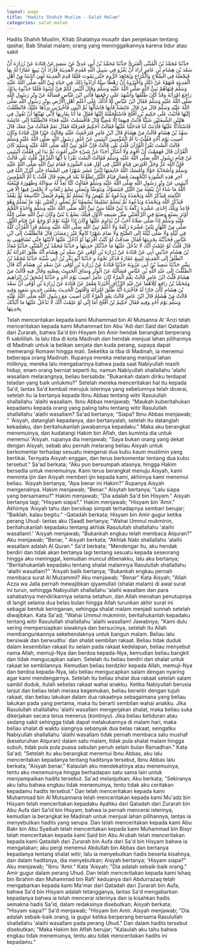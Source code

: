 ```yaml
---
layout: page
title: "Hadits Shahih Muslim - Salat Malam"
categories: salat-malam
---
```


Hadits Shahih Muslim, Kitab Shalatnya musafir dan penjelasan tentang qashar, Bab Shalat malam; orang yang meninggalkannya karena tidur atau sakit

<p class="arab">
حَدَّثَنَا مُحَمَّدُ بْنُ الْمُثَنَّى الْعَنَزِيُّ حَدَّثَنَا مُحَمَّدُ بْنُ أَبِي عَدِيٍّ عَنْ سَعِيدٍ عَنْ قَتَادَةَ عَنْ زُرَارَةَ أَنَّ سَعْدَ بْنَ هِشَامِ بْنِ عَامِرٍ أَرَادَ أَنْ يَغْزُوَ فِي سَبِيلِ اللَّهِ فَقَدِمَ الْمَدِينَةَ فَأَرَادَ أَنْ يَبِيعَ عَقَارًا لَهُ بِهَا فَيَجْعَلَهُ فِي السِّلَاحِ وَالْكُرَاعِ وَيُجَاهِدَ الرُّومَ حَتَّى يَمُوتَ فَلَمَّا قَدِمَ الْمَدِينَةَ لَقِيَ أُنَاسًا مِنْ أَهْلِ الْمَدِينَةِ فَنَهَوْهُ عَنْ ذَلِكَ وَأَخْبَرُوهُ أَنَّ رَهْطًا سِتَّةً أَرَادُوا ذَلِكَ فِي حَيَاةِ نَبِيِّ اللَّهِ صَلَّى اللَّهُ عَلَيْهِ وَسَلَّمَ فَنَهَاهُمْ نَبِيُّ اللَّهِ صَلَّى اللَّهُ عَلَيْهِ وَسَلَّمَ وَقَالَ أَلَيْسَ لَكُمْ فِيَّ أُسْوَةٌ فَلَمَّا حَدَّثُوهُ بِذَلِكَ رَاجَعَ امْرَأَتَهُ وَقَدْ كَانَ طَلَّقَهَا وَأَشْهَدَ عَلَى رَجْعَتِهَا فَأَتَى ابْنَ عَبَّاسٍ فَسَأَلَهُ عَنْ وِتْرِ رَسُولِ اللَّهِ صَلَّى اللَّهُ عَلَيْهِ وَسَلَّمَ فَقَالَ ابْنُ عَبَّاسٍ أَلَا أَدُلُّكَ عَلَى أَعْلَمِ أَهْلِ الْأَرْضِ بِوِتْرِ رَسُولِ اللَّهِ صَلَّى اللَّهُ عَلَيْهِ وَسَلَّمَ قَالَ مَنْ قَالَ عَائِشَةُ فَأْتِهَا فَاسْأَلْهَا ثُمَّ ائْتِنِي فَأَخْبِرْنِي بِرَدِّهَا عَلَيْكَ فَانْطَلَقْتُ إِلَيْهَا فَأَتَيْتُ عَلَى حَكِيمِ بْنِ أَفْلَحَ فَاسْتَلْحَقْتُهُ إِلَيْهَا فَقَالَ مَا أَنَا بِقَارِبِهَا لِأَنِّي نَهَيْتُهَا أَنْ تَقُولَ فِي هَاتَيْنِ الشِّيعَتَيْنِ شَيْئًا فَأَبَتْ فِيهِمَا إِلَّا مُضِيًّا قَالَ فَأَقْسَمْتُ عَلَيْهِ فَجَاءَ فَانْطَلَقْنَا إِلَى عَائِشَةَ فَاسْتَأْذَنَّا عَلَيْهَا فَأَذِنَتْ لَنَا فَدَخَلْنَا عَلَيْهَا فَقَالَتْ أَحَكِيمٌ فَعَرَفَتْهُ فَقَالَ نَعَمْ فَقَالَتْ مَنْ مَعَكَ قَالَ سَعْدُ بْنُ هِشَامٍ قَالَتْ مَنْ هِشَامٌ قَالَ ابْنُ عَامِرٍ فَتَرَحَّمَتْ عَلَيْهِ وَقَالَتْ خَيْرًا قَالَ قَتَادَةُ وَكَانَ أُصِيبَ يَوْمَ أُحُدٍ فَقُلْتُ يَا أُمَّ الْمُؤْمِنِينَ أَنْبِئِينِي عَنْ خُلُقِ رَسُولِ اللَّهِ صَلَّى اللَّهُ عَلَيْهِ وَسَلَّمَ قَالَتْ أَلَسْتَ تَقْرَأُ الْقُرْآنَ قُلْتُ بَلَى قَالَتْ فَإِنَّ خُلُقَ نَبِيِّ اللَّهِ صَلَّى اللَّهُ عَلَيْهِ وَسَلَّمَ كَانَ الْقُرْآنَ قَالَ فَهَمَمْتُ أَنْ أَقُومَ وَلَا أَسْأَلَ أَحَدًا عَنْ شَيْءٍ حَتَّى أَمُوتَ ثُمَّ بَدَا لِي فَقُلْتُ أَنْبِئِينِي عَنْ قِيَامِ رَسُولِ اللَّهِ صَلَّى اللَّهُ عَلَيْهِ وَسَلَّمَ فَقَالَتْ أَلَسْتَ تَقْرَأُ يَا أَيُّهَا الْمُزَّمِّلُ قُلْتُ بَلَى قَالَتْ فَإِنَّ اللَّهَ عَزَّ وَجَلَّ افْتَرَضَ قِيَامَ اللَّيْلِ فِي أَوَّلِ هَذِهِ السُّورَةِ فَقَامَ نَبِيُّ اللَّهِ صَلَّى اللَّهُ عَلَيْهِ وَسَلَّمَ وَأَصْحَابُهُ حَوْلًا وَأَمْسَكَ اللَّهُ خَاتِمَتَهَا اثْنَيْ عَشَرَ شَهْرًا فِي السَّمَاءِ حَتَّى أَنْزَلَ اللَّهُ فِي آخِرِ هَذِهِ السُّورَةِ التَّخْفِيفَ فَصَارَ قِيَامُ اللَّيْلِ تَطَوُّعًا بَعْدَ فَرِيضَةٍ قَالَ قُلْتُ يَا أُمَّ الْمُؤْمِنِينَ أَنْبِئِينِي عَنْ وِتْرِ رَسُولِ اللَّهِ صَلَّى اللَّهُ عَلَيْهِ وَسَلَّمَ فَقَالَتْ كُنَّا نُعِدُّ لَهُ سِوَاكَهُ وَطَهُورَهُ فَيَبْعَثُهُ اللَّهُ مَا شَاءَ أَنْ يَبْعَثَهُ مِنْ اللَّيْلِ فَيَتَسَوَّكُ وَيَتَوَضَّأُ وَيُصَلِّي تِسْعَ رَكَعَاتٍ لَا يَجْلِسُ فِيهَا إِلَّا فِي الثَّامِنَةِ فَيَذْكُرُ اللَّهَ وَيَحْمَدُهُ وَيَدْعُوهُ ثُمَّ يَنْهَضُ وَلَا يُسَلِّمُ ثُمَّ يَقُومُ فَيُصَلِّ التَّاسِعَةَ ثُمَّ يَقْعُدُ فَيَذْكُرُ اللَّهَ وَيَحْمَدُهُ وَيَدْعُوهُ ثُمَّ يُسَلِّمُ تَسْلِيمًا يُسْمِعُنَا ثُمَّ يُصَلِّي رَكْعَتَيْنِ بَعْدَ مَا يُسَلِّمُ وَهُوَ قَاعِدٌ وَتِلْكَ إِحْدَى عَشْرَةَ رَكْعَةً يَا بُنَيَّ فَلَمَّا سَنَّ نَبِيُّ اللَّهِ صَلَّى اللَّهُ عَلَيْهِ وَسَلَّمَ وَأَخَذَهُ اللَّحْمُ أَوْتَرَ بِسَبْعٍ وَصَنَعَ فِي الرَّكْعَتَيْنِ مِثْلَ صَنِيعِهِ الْأَوَّلِ فَتِلْكَ تِسْعٌ يَا بُنَيَّ وَكَانَ نَبِيُّ اللَّهِ صَلَّى اللَّهُ عَلَيْهِ وَسَلَّمَ إِذَا صَلَّى صَلَاةً أَحَبَّ أَنْ يُدَاوِمَ عَلَيْهَا وَكَانَ إِذَا غَلَبَهُ نَوْمٌ أَوْ وَجَعٌ عَنْ قِيَامِ اللَّيْلِ صَلَّى مِنْ النَّهَارِ ثِنْتَيْ عَشْرَةَ رَكْعَةً وَلَا أَعْلَمُ نَبِيَّ اللَّهِ صَلَّى اللَّهُ عَلَيْهِ وَسَلَّمَ قَرَأَ الْقُرْآنَ كُلَّهُ فِي لَيْلَةٍ وَلَا صَلَّى لَيْلَةً إِلَى الصُّبْحِ وَلَا صَامَ شَهْرًا كَامِلًا غَيْرَ رَمَضَانَ قَالَ فَانْطَلَقْتُ إِلَى ابْنِ عَبَّاسٍ فَحَدَّثْتُهُ بِحَدِيثِهَا فَقَالَ صَدَقَتْ لَوْ كُنْتُ أَقْرَبُهَا أَوْ أَدْخُلُ عَلَيْهَا لَأَتَيْتُهَا حَتَّى تُشَافِهَنِي بِهِ قَالَ قُلْتُ لَوْ عَلِمْتُ أَنَّكَ لَا تَدْخُلُ عَلَيْهَا مَا حَدَّثْتُكَ حَدِيثَهَا و حَدَّثَنَا مُحَمَّدُ بْنُ الْمُثَنَّى حَدَّثَنَا مُعَاذُ بْنُ هِشَامٍ حَدَّثَنِي أَبِي عَنْ قَتَادَةَ عَنْ زُرَارَةَ بْنِ أَوْفَى عَنْ سَعْدِ بْنِ هِشَامٍ أَنَّهُ طَلَّقَ امْرَأَتَهُ ثُمَّ انْطَلَقَ إِلَى الْمَدِينَةِ لِيَبِيعَ عَقَارَهُ فَذَكَرَ نَحْوَهُ و حَدَّثَنَا أَبُو بَكْرِ بْنُ أَبِي شَيْبَةَ حَدَّثَنَا مُحَمَّدُ بْنُ بِشْرٍ حَدَّثَنَا سَعِيدُ بْنُ أَبِي عَرُوبَةَ حَدَّثَنَا قَتَادَةُ عَنْ زُرَارَةَ بْنِ أَوْفَى عَنْ سَعْدِ بْنِ هِشَامٍ أَنَّهُ قَالَ انْطَلَقْتُ إِلَى عَبْدِ اللَّهِ بْنِ عَبَّاسٍ فَسَأَلْتُهُ عَنْ الْوِتْرِ وَسَاقَ الْحَدِيثَ بِقِصَّتِهِ وَقَالَ فِيهِ قَالَتْ مَنْ هِشَامٌ قُلْتُ ابْنُ عَامِرٍ قَالَتْ نِعْمَ الْمَرْءُ كَانَ عَامِرٌ أُصِيبَ يَوْمَ أُحُدٍ و حَدَّثَنَا إِسْحَقُ بْنُ إِبْرَاهِيمَ وَمُحَمَّدُ بْنُ رَافِعٍ كِلَاهُمَا عَنْ عَبْدِ الرَّزَّاقِ أَخْبَرَنَا مَعْمَرٌ عَنْ قَتَادَةَ عَنْ زُرَارَةَ بْنِ أَوْفَى أَنَّ سَعْدَ بْنَ هِشَامٍ كَانَ جَارًا لَهُ فَأَخْبَرَهُ أَنَّهُ طَلَّقَ امْرَأَتَهُ وَاقْتَصَّ الْحَدِيثَ بِمَعْنَى حَدِيثِ سَعِيدٍ وَفِيهِ قَالَتْ مَنْ هِشَامٌ قَالَ ابْنُ عَامِرٍ قَالَتْ نِعْمَ الْمَرْءُ كَانَ أُصِيبَ مَعَ رَسُولِ اللَّهِ صَلَّى اللَّهُ عَلَيْهِ وَسَلَّمَ يَوْمَ أُحُدٍ وَفِيهِ فَقَالَ حَكِيمُ بْنُ أَفْلَحَ أَمَا إِنِّي لَوْ عَلِمْتُ أَنَّكَ لَا تَدْخُلُ عَلَيْهَا مَا أَنْبَأْتُكَ بِحَدِيثِهَا
</p>

Telah menceritakan kepada kami Muhammad bin Al Mutsanna Al 'Anzi telah menceritakan kepada kami Muhammad bin Abu 'Adi dari Said dari Qatadah dari Zurarah, bahwa Sa'd bin Hisyam bin Amir hendak berangkat berperang fi sabilillah. Ia lalu tiba di kota Madinah dan hendak menjual lahan pilihannya di Madinah untuk ia belikan senjata dan kuda perang, supaya dapat memerangi Romawi hingga mati. Seketika ia tiba di Madinah, ia menemui beberapa orang Madinah. Rupanya mereka melarang menjual lahan miliknya, mereka lalu mengabarinya bahwa pada saat Nabiyullah masih hidup, enam orang berniat seperti itu, namun Nabiyullah shallallahu 'alaihi wasallam melarangnya, beliau bersabda: "Bukankah dalam diriku terdapat teladan yang baik untukmu?" Setelah mereka menceritakan hal itu kepada Sa'd, lantas Sa'd kembali merujuk isterinya yang sebelumnya telah dicerai, setelah itu ia bertanya kepada Ibnu Abbas tentang witir Rasulullah shallallahu 'alaihi wasallam. Ibnu Abbas menjawab; "Maukah kuberitahukan kepadamu kepada orang yang paling tahu tentang witir Rasulullah shallallahu 'alaihi wasallam? Sa'ad bertanya; "Siapa? Ibnu Abbas menjawab; " 'Aisyah, datanglah kepadanya, dan bertanyalah, setelah itu datanglah kekadaku, dan beritahukanlah jawabannya kepadaku." Maka aku berangkat menemuinya, dan kudatangi Hakim bin Aflah, dan kuminta dia untuk menemui 'Aisyah. rupanya dia menjawab; "Saya bukan orang yang dekat dengan Aisyah, sebab aku pernah melarang beliau Aisyah untuk berkomentar terhadap sesuatu mengenai dua kubu kaum muslimin yang bertikai. Ternyata Aisyah enggan, dan terus berkomentar tentang dua kubu tersebut." Sa'ad berkata; "Aku pun bersumpah atasnya, hingga Hakim bersedia untuk menemuinya. Kami terus berangkat menuju Aisyah, kami meminta ijin dan Aisyah memberi ijin kepada kami, akhirnya kami menemui beliau. 'Aisyah bertanya; "Apa benar ini Hakim?" Rupanya Aisyah mengenalnya. Hakim menjawab; "Benar." Aisytah bertanya; "Lalu siapa yang bersamamu?" Hakim menjawab; "Dia adalah Sa'd bin Hisyam." Aisyah bertanya lagi; "Hisyam siapa?." Hakim menjawab; "Hisyam bin 'Amir." Akhirnya 'Aisyah tahu dan bersikap simpati terhadapnya sembari berujar; "Baiklah, kalau begitu." -Qatadah berkata; Hisyam bin Amir gugur ketika perang Uhud- lantas aku (Saad) bertanya; "Wahai Ummul mukminin, beritahukanlah kepadaku tentang akhlak Rasulullah shallallahu 'alaihi wasallam!.' 'Aisyah menjawab; "Bukankah engkau telah membaca Alquran?" Aku menjawab; "Benar, " Aisyah berkata; "Akhlak Nabi shallallahu 'alaihi wasallam adalah Al Quran." Sa'd berkata; "Mendengar itu, aku hendak berdiri dan tidak akan bertanya lagi tentang sesuatu kepada seseorang hingga aku meninggal, kemudian muncul dibenakku, lalu aku bertanya; "Beritahukanlah kepadaku tentang shalat malamnya Rasulullah shallallahu 'alaihi wasallam?" 'Aisyah balik bertanya; "Bukankah engkau pernah membaca surat Al Muzammil? Aku menjawab; "Benar" Kata Aisyah; "Allah Azza wa Jalla pernah mewajibkan qiyamullail (shalat malam) di awal surat ini turun, sehingga Nabiyullah shallallahu 'alaihi wasallam dan para sahabatnya mendirikannya selama setahun, dan Allah menahan penutupnya di langit selama dua belas bulan hingga Allah turunkan akhir surat ini sebagai bentuk keringanan, sehingga shalat malam menjadi sunnah setelah diwajibkan. Kata Sa'ad; "Wahai Ummul mukminin, beritahukanlah kepadaku tentang witir Rasulullah shallallahu 'alaihi wasallam! Jawabnya; "Kami dulu sering mempersiapkan siwaknya dan bersucinya, setelah itu Allah membangunkannya sekehendaknya untuk bangun malam. Beliau lalu bersiwak dan berwudhu` dan shalat sembilan rakaat. Beliau tidak duduk dalam kesembilan rakaat itu selain pada rakaat kedelapan, beliau menyebut nama Allah, memuji-Nya dan berdoa kepada-Nya, kemudian beliau bangkit dan tidak mengucapkan salam. Setelah itu beliau berdiri dan shalat untuk rakaat ke sembilannya. Kemudian beliau berdzikir kepada Allah, memuji-Nya dan berdoa kepada-Nya, lalu beliau mengucapkan salam dengan nyaring agar kami mendengarnya. Setelah itu beliau shalat dua rakaat setelah salam sambil duduk, itulah sebelas rakaat wahai anakku. Ketika Nabiyullah berusia lanjut dan beliau telah merasa kegemukan, beliau berwitir dengan tujuh rakaat, dan beliau lakukan dalam dua rakaatnya sebagaimana yang beliau lakukan pada yang pertama, maka itu berarti sembilan wahai anakku. Jika Rasulullah shallallahu 'alaihi wasallam mengerjakan shalat, maka beliau suka dikerjakan secara terus menerus (kontinyu). Jika beliau ketiduran atau sedang sakit sehingga tidak dapat melakukannya di malam hari, maka beliau shalat di waktu siangnya sebanyak dua belas rakaat, seingatku Nabiyullah shallallahu 'alaihi wasallam tidak pernah membaca satu mushaf (keseluruhan Alquran) dalam satu malam, tidak pula shalat malam hingga subuh, tidak pula pula puasa sebulan penuh selain bulan Ramadhan." Kata Sa'ad; "Setelah itu aku berangkat menemui Ibnu Abbas, aku lalu menceritakan kepadanya tentang haditsnya tersebut, Ibnu Abbas lalu berkata; "Aisyah benar." Kalaulah aku mendekatinya atau menemuinya, tentu aku menemuinya hingga berhadapan satu sama lain untuk menyampaikan hadits tersebut. Sa'ad melanjutkan; Aku berkata; "Sekiranya aku tahu bahwa engkau tidak menemuinya, tentu tidak aku ceritakan kepadamu hadits tersebut." Dan telah menceritakan kepada kami Muhammad bin Al Mutsannana telah menceritakan kepada kami Mu'adz bin Hisyam telah menceritakan kepadaku Ayahku dari Qatadah dari Zurarah bin Abu Aufa dari Sa'id bin Hisyam, bahwa ia pernah mencerai isterinya, kemudian ia berangkat ke Madinah untuk menjual lahan pilihannya, lantas ia menyebutkan hadits yang serupa. Dan telah menceritakan kepada kami Abu Bakr bin Abu Syaibah telah menceritakan kepada kami Muhammad bin Bisyr telah menceritakan kepada kami Said bin Abu Arubah telah menceritakan kepada kami Qatadah dari Zurarah bin Aufa dari Sa'd bin Hisyam bahwa ia mengatakan; aku pergi menemui Abdullah bin Abbas dan bertanya kepadanya tentang shalat witir, lalu ia menyebutkan hadis beserta kisahnya, dan dalam haditsnya, dia menyebutkan; Aisyah bertanya; 'Hisyam siapa?" Aku menjawab; "Ibnu 'Amir." Kata 'Aisyah; "Dia adalah sebaik-baik orang." Amir gugur dalam perang Uhud. Dan telah menceritakan kepada kami Ishaq bin Ibrahim dan Muhammad bin Rafi' keduanya dari Abdurrazaq telah mengabarkan kepada kami Ma'mar dari Qatadah dari Zurarah bin Aufa, bahwa Sa'd bin Hisyam adalah tetangganya, lantas Sa'd mengabarkan kepadanya bahwa ia telah mencerai isterinya dan ia kisahkan hadis semakna hadis Sa'id, dalam redaksinya disebutkan; Aisyah berkata; "Hisyam siapa?" Sa'd menjawab; "Hisyam bin Amir. Aisyah menjawab; "Dia adalah sebaik-baik orang, ia gugur ketika berperang bersama Rasulullah shallallahu 'alaihi wasallam pada perang Uhud." Dan dalam hadits tersebut disebutkan; "Maka Hakim bin Aflah berujar; "Kalaulah aku tahu bahwa engkau tidak menemuinya, tentu aku tidak menceritakan hadits ini kepadamu."